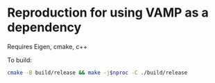 # Reproduction for using VAMP as a dependency

Requires Eigen, cmake, c++

To build:

```sh
cmake -B build/release && make -j$nproc -C ./build/release
```

